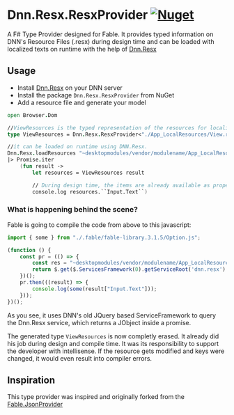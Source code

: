 # Dnn.Resx.ResxProvider [![Nuget](https://img.shields.io/nuget/v/Dnn.Resx.ResxProvider?style=flat-square)](https://www.nuget.org/packages/Dnn.Resx.ResxProvider/)

A F# Type Provider designed for Fable. It provides typed information on DNN's Resource Files (.resx) during design time and can be loaded with localized texts on runtime with the help of 
[Dnn.Resx](https://github.com/DnnFable/Dnn.Resx)

## Usage
* Install [Dnn.Resx](https://github.com/DnnFable/Dnn.Resx) on your DNN server
* Install the package `Dnn.Resx.ResxProvider` from NuGet
* Add a resource file and generate your model


```fsharp
open Browser.Dom

//ViewResources is the typed representation of the resources for localization
type ViewResources = Dnn.Resx.ResxProvider<"./App_LocalResources/View.resx">

//it can be loaded on runtime using DNN.Resx.
Dnn.Resx.loadResources "~desktopmodules/vendor/modulename/App_LocalResources/View.resx"
|> Promise.iter
    (fun result ->
        let resources = ViewResources result

        // During design time, the items are already available as properties
        console.log resources.``Input.Text``)
```

### What is happening behind the scene?
Fable is going to compile the code from above to this javascript:

```javascript
import { some } from "./.fable/fable-library.3.1.5/Option.js";

(function () {
    const pr = (() => {
        const res = "~desktopmodules/vendor/modulename/App_LocalResources/View.resx";
        return $.get($.ServicesFramework(0).getServiceRoot('dnn.resx') + 'service/get?strategy=0&resource=' + res);
    })();
    pr.then(((result) => {
        console.log(some(result["Input.Text"]));
    }));
})();

```
As you see, it uses DNN's old JQuery based ServiceFramework to query the Dnn.Resx service, which returns a JObject inside a promise.

The generated type `ViewResources` is now completly erased. It already did his job during design and compile time. It was its responsibility to support the developer with intellisense. If the resource gets modified and keys were changed, it would even result into compiler errors.

## Inspiration
This type provider was inspired and originally forked from the  [Fable.JsonProvider](https://github.com/fable-compiler/Fable.JsonProvider)
